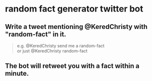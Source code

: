 # random fact generator twitter bot
## Write a tweet mentioning @KeredChristy with "random-fact" in it.
   > e.g. @KeredChristy send me a random-fact\
   > or just @KeredChristy random-fact
## The bot will retweet you with a fact within a minute.  
